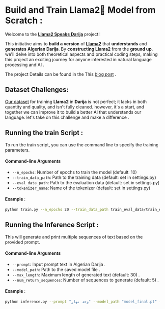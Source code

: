 # Build and Train Llama2🦙 Model from Scratch :  

Welcome to the **[Llama2 Speaks Darija](https://medium.com/@ayoubkirouane3/llama-2-speaks-darija-from-scratch-to-darija-mastery-46157049ef9a)** project! 

This initiative aims to **build a version** of **[Llama2](https://arxiv.org/pdf/2307.09288)** that **understands** and **generates** **Algerian Darija**. By **constructing Llama2** from the **ground up**, we'll delve into both theoretical aspects and practical coding steps, making this project an exciting journey for anyone interested in natural language processing and AI .

The project Details can be found in the This [blog post](https://medium.com/@ayoubkirouane3/llama-2-speaks-darija-from-scratch-to-darija-mastery-46157049ef9a) .

## Dataset Challenges:

[Our dataset](https://huggingface.co/datasets/ayoubkirouane/Algerian-Darija/viewer/default/v1) for training **Llama2** in **Darija** is not perfect; it lacks in both quantity and quality, and isn't fully cleaned. however, it's a start, and together we can improve it to build a better AI that understands our language. let's take on this challenge and make a difference .

## Running the train Script : 

To run the train script, you can use the command line to specify the training parameters.

#### Command-line Arguments

- `--n_epochs`: Number of epochs to train the model (default: 10)
- `--train_data_path`: Path to the training data (default: set in settings.py)
- `--eval_data_path`: Path to the evaluation data (default: set in settings.py)
- `--tokenizer_name`: Name of the tokenizer (default: set in settings.py)

#### Example : 

```bash
python train.py --n_epochs 20 --train_data_path train_eval_data/train_data.txt --eval_data_path train_eval_data/eval_data.txt --tokenizer_name "hf-internal-testing/llama-tokenizer"
```


## Running the Inference Script : 

This will generate and print multiple sequences of text based on the provided prompt.

#### Command-line Arguments

- `--prompt`: Input prompt text in Algerian Darija .
- `--model_path`: Path to the saved model file .
- `--max_length`: Maximum length of generated text (default: 30) .
- `--num_return_sequences`: Number of sequences to generate (default: 5) .

#### Example : 
```bash
python inference.py --prompt "وحد نهار" --model_path "model_final.pt" --max_length 30 --num_return_sequences 5
```
